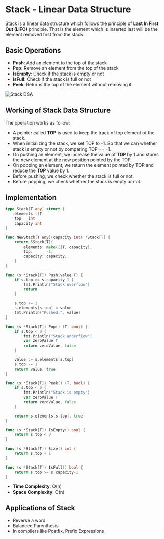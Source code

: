 # Stack - Linear Data Structure
Stack is a linear data structure which follows the principle of **Last In First Out (LIFO)** principle. That is the element which is inserted last will be the element removed first from the stack.

## Basic Operations
- **Push**: Add an element to the top of the stack
- **Pop**: Remove an element from the top of the stack
- **IsEmpty**: Check if the stack is empty or not
- **IsFull**: Check if the stack is full or not
- **Peek**: Returns the top of the element without removing it.

![Stack DSA](/blog_assets/stack.png)

## Working of Stack Data Structure
The operation works as follow:
- A pointer called **TOP** is used to keep the track of top element of the stack.
- When initializing the stack, we set TOP to -1. So that we can whether stack is empty or not by comparing TOP == -1.
- On pushing an element, we increase the value of **TOP** by 1 and stores the new element at the new position pointed by the TOP.
- On popping an element, we return the element pointed by TOP and reduce the **TOP** value by 1.
- Before pushing, we check whether the stack is full or not.
- Before popping, we check whether the stack is empty or not.

## Implementation
```go
type Stack[T any] struct {
	elements []T
	top	  int
	capacity int
}

func NewStack[T any](capacity int) *Stack[T] {
	return &Stack[T]{
		elements: make([]T, capacity),
		top:      -1,
		capacity: capacity,
	}
}

func (s *Stack[T]) Push(value T) {
	if s.top >= s.capacity-1 {
		fmt.Println("Stack overflow")
		return
	}

	s.top += 1
	s.elements[s.top] = value
	fmt.Println("Pushed:", value)
}

func (s *Stack[T]) Pop() (T, bool) {
	if s.top < 0 {
		fmt.Println("Stack underflow")
		var zeroValue T
		return zeroValue, false
	}

	value := s.elements[s.top]
	s.top -= 1
	return value, true
}

func (s *Stack[T]) Peek() (T, bool) {
	if s.top < 0 {
		fmt.Println("Stack is empty")
		var zeroValue T
		return zeroValue, false
	}

	return s.elements[s.top], true
}

func (s *Stack[T]) IsEmpty() bool {
	return s.top < 0
}

func (s *Stack[T]) Size() int {
	return s.top + 1
}

func (s *Stack[T]) IsFull() bool {
	return s.top >= s.capacity-1
}
```
- **Time Complexity**: O(n)
- **Space Complexity**: O(n)

## Applications of Stack
- Reverse a word
- Balanced Parenthesis
- In compilers like Postfix, Prefix Expressions

